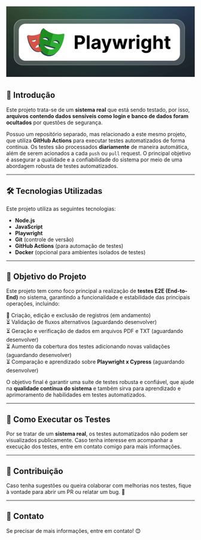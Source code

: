 # ![Sistema Real - Testes E2E](./capa_projeto.png)

## 📌 Introdução
Este projeto trata-se de um **sistema real** que está sendo testado, por isso, **arquivos contendo dados sensíveis como login e banco de dados foram ocultados** por questões de segurança.

Possuo um repositório separado, mas relacionado a este mesmo projeto, que utiliza **GitHub Actions** para executar testes automatizados de forma contínua. Os testes são processados **diariamente** de maneira automática, além de serem acionados a cada `push` ou `pull` request. O principal objetivo é assegurar a qualidade e a confiabilidade do sistema por meio de uma abordagem robusta de testes automatizados.

---

## 🛠️ Tecnologias Utilizadas
Este projeto utiliza as seguintes tecnologias:

- **Node.js**
- **JavaScript**
- **Playwright**
- **Git** (controle de versão)
- **GitHub Actions** (para automação de testes)
- **Docker** (opcional para ambientes isolados de testes)

---

## 🎯 Objetivo do Projeto

Este projeto tem como foco principal a realização de **testes E2E (End-to-End)** no sistema, garantindo a funcionalidade e estabilidade das principais operações, incluindo:

🔄 Criação, edição e exclusão de registros (em andamento)  
⏳ Validação de fluxos alternativos (aguardando desenvolver)  
⏳ Geração e verificação de dados em arquivos PDF e TXT (aguardando desenvolver)  
⏳ Aumento da cobertura dos testes adicionando novas validações (aguardando desenvolver)  
⏳ Comparação e aprendizado sobre **Playwright x Cypress** (aguardando desenvolver)  

O objetivo final é garantir uma suíte de testes robusta e confiável, que ajude na **qualidade contínua do sistema** e também sirva para aprendizado e aprimoramento de habilidades em testes automatizados.

---

## 🚀 Como Executar os Testes

Por se tratar de um **sistema real**, os testes automatizados não podem ser visualizados publicamente. Caso tenha interesse em acompanhar a execução dos testes, entre em contato comigo para mais informações.

---

## 📄 Contribuição
Caso tenha sugestões ou queira colaborar com melhorias nos testes, fique à vontade para abrir um PR ou relatar um bug. 🚀

---

## 📢 Contato
Se precisar de mais informações, entre em contato! 😊


